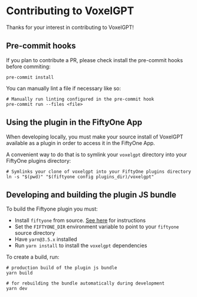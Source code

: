 # Contributing to VoxelGPT

Thanks for your interest in contributing to VoxelGPT!

## Pre-commit hooks

If you plan to contribute a PR, please check install the pre-commit hooks
before commiting:

```shell
pre-commit install
```

You can manually lint a file if necessary like so:

```shell
# Manually run linting configured in the pre-commit hook
pre-commit run --files <file>
```

## Using the plugin in the FiftyOne App

When developing locally, you must make your source install of VoxelGPT
available as a plugin in order to access it in the FiftyOne App.

A convenient way to do that is to symlink your `voxelgpt` directory into your
FiftyOne plugins directory:

```shell
# Symlinks your clone of voxelgpt into your FiftyOne plugins directory
ln -s "$(pwd)" "$(fiftyone config plugins_dir)/voxelgpt"
```

## Developing and building the plugin JS bundle

To build the Fiftyone plugin you must:

-   Install `fiftyone` from source.
    [See here](https://github.com/voxel51/fiftyone/blob/develop/CONTRIBUTING.md)
    for instructions
-   Set the `FIFTYONE_DIR` environment variable to point to your `fiftyone`
    source directory
-   Have `yarn@3.5.x` installed
-   Run `yarn install` to install the `voxelgpt` dependencies

To create a build, run:

```shell
# production build of the plugin js bundle
yarn build

# for rebuilding the bundle automatically during development
yarn dev
```
